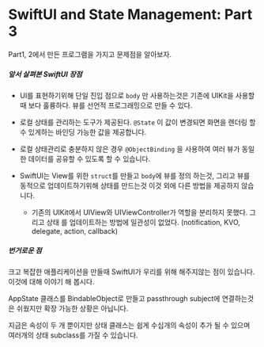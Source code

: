# SwiftUI and State Management: Part 3

Part1, 2에서 만든 프로그램을 가지고 문제점을 알아보자.



##### 앞서 살펴본 SwiftUI 장점

- UI를 표현하기위해 단일 진입 점으로 `body` 만 사용하는것은 기존에 UIKit을 사용할 때 보다 훌륭하다. 뷰를 선언적 프로그래밍으로 만들 수 있다.

- 로컬 상태를 관리하는 도구가 제공된다. `@State` 이 값이 변경되면 화면을 렌더링 할 수 있게하는 바인딩 가능한 값을 제공합니다.

- 로컬 상태관리로 충분하지 않은 경우 `@ObjectBinding` 을 사용하여 여러 뷰가 동일한 데이터를 공유할 수 있도록 할 수 있습니다.

- SwiftUI는 View를 위한 `struct`를 만들고 `body`에 뷰를 정의 하는것, 그리고 뷰를 동적으로 업데이트하기위해 상태를 만드는것 이것 외에 다른 방법을 제공하지 않습니다.
  
  - 기존의 UIKit에서 UIView와 UIViewController가 역할을 분리하지 못했다. 그리고 상태 를 업데이트하는 방법에 일관성이 없었다. (notification, KVO, delegate, action, callback)

##### 번거로운 점

크고 복잡한 애플리케이션을 만들때 SwiftUI가 우리를 위해 해주지않는 점이 있습니다. 이것에 대해 이야기 해 봅시다.

AppState 클래스를 BindableObject로 만들고 passthrough subject에 연결하는것은 쉬웠지만 확장 가능한 상황은 아닙니다.

지금은 속성이 두 개 뿐이지만 상태 클래스는 쉽게 수십개의 속성이 추가 될 수 있으며 여러개의 상태 subclass를 가질 수 있습니다.




